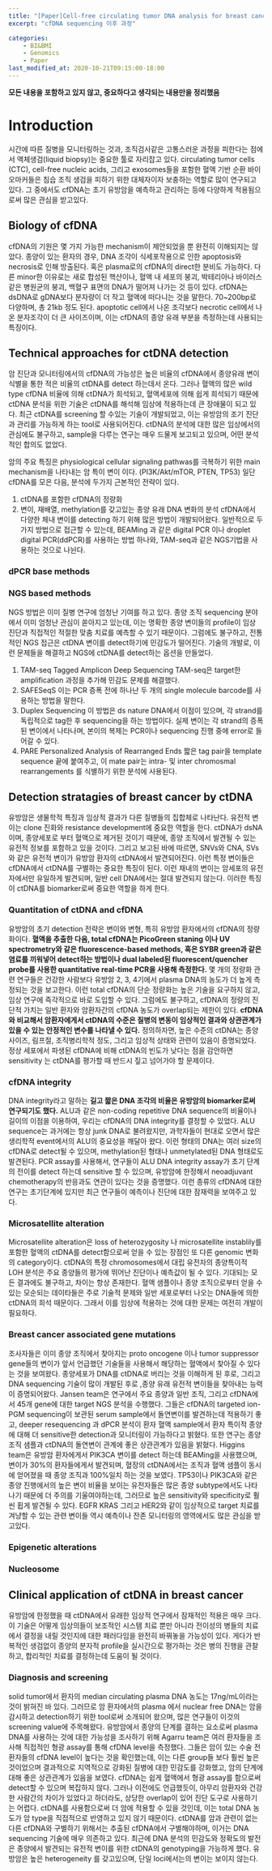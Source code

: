 ```yaml
---
title: "[Paper]Cell-free circulating tumor DNA analysis for breast cancer and its clinical utilization as a biomarker(2017)"
excerpt: "cfDNA sequencing 이후 과정"

categories: 
    - BI&BMI
    - Genomics
    - Paper
last_modified_at: 2020-10-21T09:15:00-18:00
---
```


**모든 내용을 포함하고 있지 않고, 중요하다고 생각되는 내용만을 정리했음**

# Introduction
시간에 따른 질병을 모니터링하는 것과, 조직검사같은 고통스러운 과정을 피한다는 점에서 액체생검(liquid biopsy)는 중요한 툴로 자리잡고 있다.
circulating tumor cells (CTC), cell-free nucleic acids, 그리고 exosomes들을 포함한 혈액 기반 순환 바이오마커들은 침습 조직 생검을 피하기 위한 대체자이자 보충하는 역할로 많이 연구되고 있다.
그 중에서도 cfDNA는 초기 유방암을 예측하고 관리하는 등에 다양하게 적용됨으로써 많은 관심을 받고있다.

## Biology of cfDNA
cfDNA의 기원은 몇 가지 가능한 mechanism이 제안되었을 뿐 완전히 이해되지는 않았다.
종양이 있는 환자의 경우, DNA 조각이 식세포작용으로 인한 apoptosis와 necrosis로 인해 방출된다.
혹은 plasma로의 cfDNA의 direct한 분비도 가능하다.
다른 minor한 이유로는 새로 합성된 핵산이나, 혈액 내 세포의 붕괴, 박테리아나 바이러스같은 병원균의 붕괴, 백혈구 표면의 DNA가 떨어져 나가는 것 등이 있다.
cfDNA는 dsDNA로 gDNA보다 분자량이 더 작고 혈액에 떠다니는 것을 말한다. 70~200bp로 다양하며, 총 21kb 정도 된다. 
apoptotic cell에서 나온 조각보다 necrotic cell에서 나온 분자조각이 더 큰 사이즈이며, 이는 cfDNA의 종양 유래 부분을 측정하는데 사용되는 특징이다. 

## Technical approaches for ctDNA detection
암 진단과 모니터링에서의 cfDNA의 가능성은 높은 비율의 cfDNA에서 종양유래 변이 식별을 통한 적은 비율의 ctDNA를 detect 하는데서 온다. 
그러나 혈액의 많은 wild type cfDNA 비율에 의해 ctDNA가 희석되고, 혈액세포에 의해 쉽게 희석되기 때문에 ctDNA 분석을 위한 기술은 ctDNA를 해석해 임상에 적용하는데 큰 장애물이 되고 있다.
최근 ctDNA를 screening 할 수있는 기술이 개발되었고, 이는 유방암의 조기 진단과 관리를 가능하게 하는 tool로 사용되어진다. 
ctDNA의 분석에 대한 많은 임상에서의 관심에도 불구하고, sample을 다루는 연구는 매우 드물게 보고되고 있으며, 어떤 분석적인 합의도 없었다. 

암의 주요 특징은 physiological cellular signaling pathwas를 극복하기 위한 main mechanism을 나타내는 암 특이 변이 이다. (PI3K/Akt/mTOR, PTEN, TP53)
일단 cfDNA를 모은 다음, 분석에 두가지 근본적인 전략이 있다.
1) ctDNA를 포함한 cfDNA의 정량화
2) 변이, 재배열, methylation를 갖고있는 종양 유래 DNA 변화의 분석
cfDNA에서 다양한 체내 변이를 detecting 하기 위해 많은 방법이  개발되어왔다.
일반적으로 두 가지 방법으로 접근할 수 있는데, BEAMing 과 같은 digital PCR 이나 droplet digital PCR(ddPCR)를 사용하는 방법 하나와, TAM-seq과 같은 NGS기법을 사용하는 것으로 나뉜다. 

### dPCR base methods

### NGS based methods
NGS 방법은 이미 질병 연구에 엄청난 기여를 하고 있다. 종양 조직 sequencing 분야에서 이미 엄청난 관심이 쏟아지고 있는데, 이는 명확한 종양 변이들의 profile이 임상 진단과 직접적인 적절한 맞춤 치료를 예측할 수 있기 때문이다. 
그럼에도 불구하고, 전통적인 NGS 접근은 ctDNA 변이를 detect하기에 민감도가 떨어진다.
기술의 개발로, 이런 문제들을 해결하고 NGS에 ctDNA를 detect하는 옵션을 만들었다. 
1. TAM-seq
Tagged Amplicon Deep Sequencing
TAM-seq은 target한 amplification 과정을 추가해 민감도 문제를 해결했다.
2. SAFESeqS 
이는 PCR 증폭 전에 하나난 두 개의 single molecule barcode를 사용하는 방법을 말한다. 
3. Duplex Sequencing
이 방법은 ds nature DNA에서 이점이 있으며, 각 strand를 독립적으로 tag한 후 sequencing을 하는 방법이다.
실제 변이는 각 strand의 증폭된 변이에서 나타나며, 본이의 복제는 PCR이나 sequencing 진행 중에 error로 들어갈 수 있다.
4. PARE
Personalized Analysis of Rearranged Ends
짧은 tag pair을 template sequence 끝에 붙여주고, 이 mate pair는 intra- 및 inter chromosmal rearrangements 를 식별하기 위한 분석에 사용된다. 

## Detection stratagies of breast cancer by ctDNA
유방암은 생물학적 특징과 임상적 결과가 다른 질병들의 집합체로 나타난다. 
유전적 변이는 clone 진화와 resistance development에 중요한 역할을 한다.
ctDNA가 dsNA이며, 종양세포로 부터 혈액으로 제거된 것이기 때문에, 종양 조직에서 발견될 수 있는 유전적 정보를 포함하고 있을 것이다. 
그리고 보고된 바에 따르면, SNVs와 CNA, SVs와 같은 유전적 변이가 유방암 환자의 ctDNA에서 발견되어진다. 
이런 특정 변이들은 cfDNA에서 ctDNA를 구별하는 중요한 특징이 된다.
이런 채내의 변이는 암세포의 유전자에서만 유일하게 발견되며, 일반 cell DNA에서는 절대 발견되지 않는다. 
이러한 특징이 ctDNA를 biomarker로써 중요한 역할을 하게 한다. 

### Quantitation of ctDNA and cfDNA
유방암의 초기 detection 전략은 변이와 변형, 특히 유방암 환자에서의 cfDNA의 정량화이다. 
**혈액을 추출한 다음, total cfDNA는 PicoGreen staning 이나 UV spectrometry와 같은 fluorescence-based methods, 혹은 SYBR green과 같은염료를 끼워넣어 detect하는 방법이나 dual labeled된 fluorescent/quencher probe를 사용한 quantitative real-time PCR을 사용해 측정한다.**
몇 개의 정량화 관련 연구들은 건강한 사람보다 유방암 2, 3, 4기에서 plasma DNA의 농도가 더 높게 측정되는 것을 보고한다. 
이런 total cfDNA의 단순 정량화는 높은 기술을 요구하지 않고, 임상 연구에 즉각적으로 바로 도입할 수 있다. 
그럼에도 불구하고, cfDNA의 정량의 진단적 가치는 일반 환자와 암환자간의 cfDNA 농도가 overlap되는 제한이 있다. 
**cfDNA와 비교해서 암환자에게서 ctDNA의 수준은 질병의 변동이 임상적인 결과와 상관관계가 있을 수 있는 안정적인 변수를 나타낼 수 있다.**
정의하자면, 높은 수준의 ctDNA는 종양 사이즈, 림프절, 조직병리학적 정도, 그리고 임상적 상태와 관련이 있음이 증명되었다. 
정상 세포에서 파생된 cfDNA에 비해 ctDNA의 빈도가 낮다는 점을 감안하면 sensitivity 는 ctDNA를 평가할 때 반드시 짚고 넘어가야 할 문제이다. 

### cfDNA integrity
DNA integrity라고 말하는 **길고 짧은 DNA 조각의 비율은 유방암의 biomarker로써 연구되기도 했다.**
ALU과 같은 non-coding repetitive DNA sequence의 비율이나 길이의 이점을 이용하여, 우리는 cfDNA의 DNA integrity를 결정할 수 있었다. 
ALU sequence는 과거에는 항상 junk DNA로 불려왔지만, 과학자들이 현대로 오면서 많은 생리학적 event에서의 ALU의 중요성을 깨달아 왔다.
이런 형태의 DNA는 여러 size의 cfDNA로 detect될 수 있으며, methylation된 형태나 unmetylated된 DNA 형태로도 발견된다.
PCR assay를 사용해서, 연구들이 ALU DNA integrity assay가 초기 단계의 전이를 detect 하는데 sensitive 할 수 있으며, 유방암에 한정해서 neoadjuvant chemotherapy의 반응과도 연관이 있다는 것을 증명했다.
이런 종류의 cfDNA에 대한 연구는 초기단계에 있지만 최근 연구들이 예측이나 진단에 대한 잠재력을 보여주고 있다.

### Microsatellite alteration
Microsatellite alteration은 loss of heterozygosity 나 microsatellite instablily를 포함한 혈액의 ctDNA를 detect함으로써 얻을 수 있는 장점인 또 다른 genomic 변화의 category이다. 
ctDNA의 특정 chromosomes에서 대립 유전자의 종양특이적 LOH 분석은 주요 종양들의 평가에 뛰어난 진단이나 예측값이 될 수 있다.
기대되는 모든 결과에도 불구하고, 차이는  항상 존재한다.
혈액 샘플이나 종양 조직으로부터 얻을 수 있는 모순되는 데이타들은 주로 기술적 문제와 일반 세포로부터 나오는 DNA들에 의한 ctDNA의 희석 때문이다.
그래서 이를 임상에 적용하는 것에 대한 문제는 여전히 개발이 필요하다.

### Breast cancer associated gene mutations
조사자들은 이미 종양 조직에서 찾아지는 proto oncogene 이나 tumor suppressor gene들의 변이가 앞서 언급했던 기술들을 사용해서 해당하는 혈액에서 찾아질 수 있다는 것을 보여왔다.
종양세포가 DNA를 ctDNA로 버리는 것을 이해하게 된 후로, 그리고 DNA sequencing 기술이 많이 개발된 후로 ,종양 유래 유전적 변이들을 찾아내는 능력이 증명되어왔다.
Jansen team은 연구에서 주요 종양과 일반 조직, 그리고 cfDNA에서 45개 gene에 대한 target NGS 분석을 수행했다.
그들은 cfDNA의 targeted ion-PGM sequencing이 보관된 serum sample에서 돌연변이를 발견하는데 적용하기 좋고, deeper resequencing 과 dPCR 분석이 환자 혈액 sample에서 환자 특이적 종양에 대해 더 sensitive한 detection과 모니터링이 가능하다고 밝혔다. 
또한 연구는 종양 조직 샘플과 ctDNA의 돌연변이 관계에 좋은 상관관계가 있음을 밝혔다. 
Higgins team은 유방암 환자에게서 PIK3CA 변이를 detect 하는데 BEAMing을 사용했으며, 변이가 30%의 환자들에게서 발견되며, 혈장의 ctDNA에서는 조직과 혈액 샘플이 동시에 얻어졌을 때 종양 조직과 100%일치 하는 것을 보였다. 
TP53이나 PIK3CA와 같은 종양 진행에서의 높은 변이 비율을 보이는 유전자들은 많은 종양 subtype에서도 나타나기 때문에 더 주의를 기울여야하는데, 그러므로 높은 sensitivity와 specificity로 훨씬 휩게 발견될 수 있다.
EGFR KRAS 그리고 HER2와 같이 임상적으로 target 치료를 겨냥할 수 있는 관련 변이들 역시 예측이나 잔존 모니터링의 영역에서도 많은 관심을 받고있다. 

### Epigenetic alterations 

### Nucleosome

## Clinical application of ctDNA in breast cancer
유방암에 한정했을 때 ctDNA에서 유래한 임상적 연구에서 잠재적인 적용은 매우 크다. 이 기술은 어떻게 임상의들이 보조적인 시스템 치료 뿐만 아니라 전이성의 병들의 치료에서 결정을 내릴 것인지에 대한 패러다임을 완전히 바꿔놓을 가능성이 있다.
게다가 반복적인 생검없이 종양의 분자적 profile을 실시간으로 평가하는 것은 병의 진행을 관찰하고, 합리적인 치료를 결정하는데 도움이 될 것이다.

### Diagnosis and screening
solid tumor에서 환자의 median circulating plasma DNA 농도는 17ng/mL이라는 것이 밝혀진 바 있다.
그러므로 암 환자에서의 plasma 에서 nuclear free DNA는 암을 감시하고 detection하기 위한 tool로써 소개되어 왔으며, 많은 연구들이 이것의 screening value에 주목해왔다.
유방암에서 종양의 단계를 결하는 요소로써 plasma DNA를 사용하는 것에 대한 가능성을 조사하기 위해 Agarru team은 여러 환자들을 조사해 직접적인 형광 assay를 통해 cfDNA level을 측정했다.
그들은 암이 있는 수술 전 환자들의 cfDNA level이 높다는 것을 확인했는데, 이는 다른 group들 보다 훨씬 높은 것이었으며 결과적으로 지역적으로 강화된 질병에 대한 민감도를 강화했고, 암의 단계에 대해 좋은 상관관계가 있음을 보였다.
cfDNA는 쉽게 혈액에서 형광 assay를 함으로써 detect할 수 있으며 복잡하지 않다.
그러나 이전에도 언급했듯이, 아무리 암환자와 건강한 사람간의 차이가 있었다고 하더라도, 상당한 overlap이 있어 진단 도구로 사용하기는 어렵다. 
ctDNA를 사용함으로써 더 암에 적용할 수 있을 것인데, 이는 total DNA 농도가 암 type을 직접적으로 반영하고 있지 않기 때문이다. 
ctDNA를 암과 관련이 없는 다른 cfDNA와 구별하기 위해서는 추출된 cfDNA에서 구별해야하며, 이거는 DNA sequencing 기술에 매우 의존하고 있다.
최근에 DNA 분석의 민감도와 정확도의 발전은 종양에서 발견되는 유전적 변이를 위한 ctDNA의 genotyping을 가능하게 했다.
유방암은 높은 heterogeneity 를 갖고있으며, 단일 loci에서는의 변이는 보이지 않는다. 
